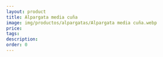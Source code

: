 ```yaml
---
layout: product
title: Alpargata media cuña
image: img/productos/alpargatas/Alpargata media cuña.webp
price: 
tags: 
description: 
order: 0
---
```

